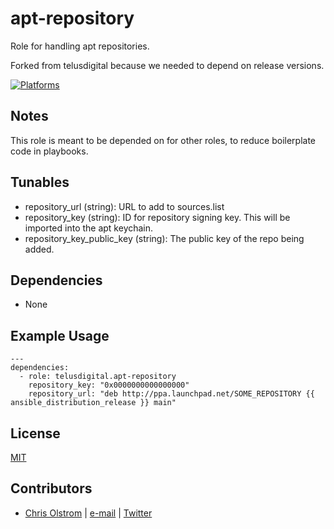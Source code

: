# apt-repository

Role for handling apt repositories.

Forked from telusdigital because we needed to depend on release versions.

[![Platforms](http://img.shields.io/badge/platforms-ubuntu-lightgrey.svg?style=flat)](#)

Notes
-----
This role is meant to be depended on for other roles, to reduce boilerplate code in playbooks.

Tunables
--------
* repository_url (string): URL to add to sources.list
* repository_key (string): ID for repository signing key. This will be imported into the apt keychain.
* repository_key_public_key (string): The public key of the repo being added.

Dependencies
------------
* None

Example Usage
-------------
    ---
    dependencies:
      - role: telusdigital.apt-repository
        repository_key: "0x0000000000000000"
        repository_url: "deb http://ppa.launchpad.net/SOME_REPOSITORY {{ ansible_distribution_release }} main"

License
-------
[MIT](https://tldrlegal.com/license/mit-license)

Contributors
------------
* [Chris Olstrom](https://colstrom.github.io/) | [e-mail](mailto:chris@olstrom.com) | [Twitter](https://twitter.com/ChrisOlstrom)
